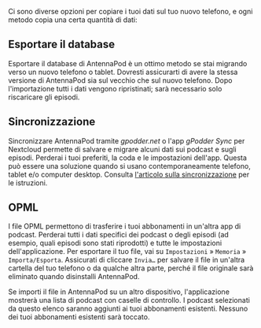 Ci sono diverse opzioni per copiare i tuoi dati sul tuo nuovo telefono, e ogni metodo copia una certa quantità di dati:

## Esportare il database

Esportare il database di AntennaPod è un ottimo metodo se stai migrando verso un nuovo telefono o tablet. Dovresti assicurarti di avere la stessa versione di AntennaPod sia sul vecchio che sul nuovo telefono. Dopo l'importazione tutti i dati vengono ripristinati; sarà necessario solo riscaricare gli episodi.

## Sincronizzazione

Sincronizzare AntennaPod tramite *gpodder.net* o l'app *gPodder Sync* per Nextcloud permette di salvare e migrare alcuni dati sui podcast e sugli episodi. Perderai i tuoi preferiti, la coda e le impostazioni dell'app. Questa può essere una soluzione quando si usano contemporaneamente telefono, tablet e/o computer desktop. Consulta [l'articolo sulla sincronizzazione](/documentation/general/synchronization) per le istruzioni.

## OPML

I file OPML permettono di trasferire i tuoi abbonamenti in un'altra app di podcast. Perderai tutti i dati specifici dei podcast o degli episodi (ad esempio, quali episodi sono stati riprodotti) e tutte le impostazioni dell'applicazione. Per esportare il tuo file, vai su `Impostazioni` » `Memoria` » `Importa/Esporta`. Assicurati di cliccare `Invia…` per salvare il file in un'altra cartella del tuo telefono o da qualche altra parte, perché il file originale sarà eliminato quando disinstalli AntennaPod.

Se importi il file in AntennaPod su un altro dispositivo, l'applicazione mostrerà una lista di podcast con caselle di controllo. I podcast selezionati da questo elenco saranno aggiunti ai tuoi abbonamenti esistenti. Nessuno dei tuoi abbonamenti esistenti sarà toccato.
